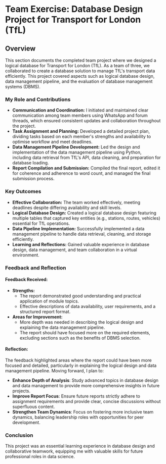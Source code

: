 # Team Exercise: Database Design Project for Transport for London (TfL)

## Overview

This section documents the completed team project where we designed a logical database for Transport for London (TfL). As a team of three, we collaborated to create a database solution to manage TfL's transport data efficiently. This project covered aspects such as logical database design, data management pipeline, and the evaluation of database management systems (DBMS).

### My Role and Contributions

- **Communication and Coordination:** I initiated and maintained clear communication among team members using WhatsApp and forum threads, which ensured consistent updates and collaboration throughout the project.
- **Task Assignment and Planning:** Developed a detailed project plan, dividing tasks based on each member's strengths and availability to optimise workflow and meet deadlines.
- **Data Management Pipeline Development:** Led the design and implementation of the data management pipeline using Python, including data retrieval from TfL's API, data cleaning, and preparation for database loading.
- **Report Compilation and Submission:** Compiled the final report, edited it for coherence and adherence to word count, and managed the final submission process.

### Key Outcomes

- **Effective Collaboration:** The team worked effectively, meeting deadlines despite differing availability and skill levels.
- **Logical Database Design:** Created a logical database design featuring multiple tables that captured key entities (e.g., stations, routes, vehicles) essential for TfL operations.
- **Data Pipeline Implementation:** Successfully implemented a data management pipeline to handle data retrieval, cleaning, and storage efficiently.
- **Learning and Reflections:** Gained valuable experience in database design, data management, and team collaboration in a virtual environment.

### Feedback and Reflection

#### Feedback Received:
- **Strengths:**
  - The report demonstrated good understanding and practical application of module topics.
  - Effective descriptions of data availability, user requirements, and a structured report format.
- **Areas for Improvement:**
  - More depth was needed in describing the logical design and explaining the data management pipeline.
  - The report should have focused more on the required elements, excluding sections such as the benefits of DBMS selection.

#### Reflection:

The feedback highlighted areas where the report could have been more focused and detailed, particularly in explaining the logical design and data management pipeline. Moving forward, I plan to:

- **Enhance Depth of Analysis**: Study advanced topics in database design and data management to provide more comprehensive insights in future projects.
- **Improve Report Focus**: Ensure future reports strictly adhere to assignment requirements and provide clear, concise discussions without superfluous content.
- **Strengthen Team Dynamics**: Focus on fostering more inclusive team dynamics, balancing leadership roles with opportunities for peer development.

### Conclusion

This project was an essential learning experience in database design and collaborative teamwork, equipping me with valuable skills for future professional roles in data science.
